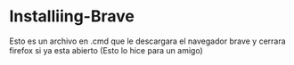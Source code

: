 # Installiing-Brave
Esto es un archivo en .cmd que le descargara el navegador brave y cerrara firefox si ya esta abierto (Esto lo hice para un amigo)
